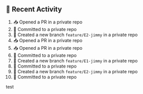 ## 📌 Recent Activity
<!--START_SECTION:activity-->
1. 📥 Opened a PR in a private repo
2. 📝 Committed to a private repo
3. 🎉 Created a new branch `feature/E2-jimmy` in a private repo
4. 📥 Opened a PR in a private repo
5. 📥 Opened a PR in a private repo
6. 📝 Committed to a private repo
7. 🎉 Created a new branch `feature/E1-jimmy` in a private repo
8. 📝 Committed to a private repo
9. 🎉 Created a new branch `feature/E2-jimmy` in a private repo
10. 📝 Committed to a private repo
<!--END_SECTION:activity-->
test
